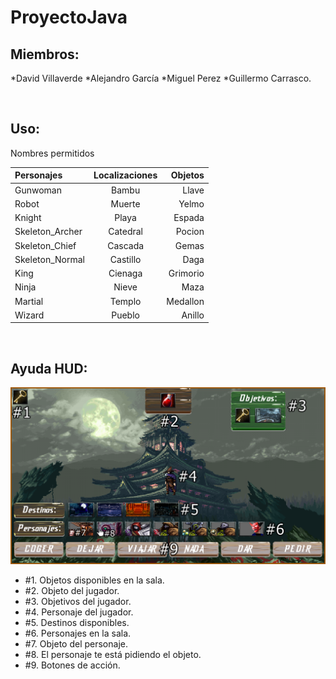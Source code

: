 # ProyectoJava

## Miembros:
*David Villaverde
*Alejandro García
*Miguel Perez
*Guillermo Carrasco.

<br>

## Uso:

 Nombres permitidos 

| Personajes      | Localizaciones | Objetos  |
| :-------------  |:-------------: | -------: |
| Gunwoman        | Bambu          | Llave    |
| Robot           | Muerte         | Yelmo    |
| Knight          | Playa          | Espada   |
| Skeleton_Archer | Catedral       | Pocion   |
| Skeleton_Chief  | Cascada        | Gemas    |
| Skeleton_Normal | Castillo       | Daga     |
| King            | Cienaga        | Grimorio |
| Ninja           | Nieve          | Maza     |
| Martial         | Templo         | Medallon |
| Wizard          | Pueblo         | Anillo   |

<br>

## Ayuda HUD:

![Imagen de ayuda del HUD](Ayuda.png)

* #1. Objetos disponibles en la sala.
* #2. Objeto del jugador.
* #3. Objetivos del jugador.
* #4. Personaje del jugador.
* #5. Destinos disponibles.
* #6. Personajes en la sala.
* #7. Objeto del personaje.
* #8. El personaje te está pidiendo el objeto.
* #9. Botones de acción.
